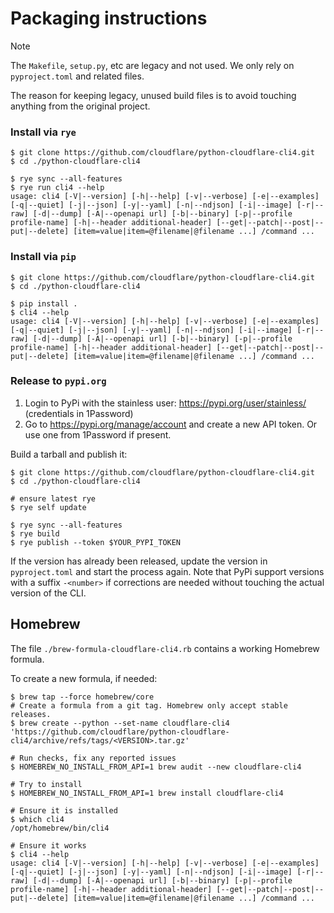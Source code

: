 # Packaging instructions

> [!NOTE]
> The `Makefile`, `setup.py`, etc are legacy and not used. We only rely on `pyproject.toml` and related files.
>
> The reason for keeping legacy, unused build files is to avoid touching anything from the original project.

### Install via `rye`

```shell
$ git clone https://github.com/cloudflare/python-cloudflare-cli4.git
$ cd ./python-cloudflare-cli4

$ rye sync --all-features
$ rye run cli4 --help
usage: cli4 [-V|--version] [-h|--help] [-v|--verbose] [-e|--examples] [-q|--quiet] [-j|--json] [-y|--yaml] [-n|--ndjson] [-i|--image] [-r|--raw] [-d|--dump] [-A|--openapi url] [-b|--binary] [-p|--profile profile-name] [-h|--header additional-header] [--get|--patch|--post|--put|--delete] [item=value|item=@filename|@filename ...] /command ...
```

### Install via `pip`

```shell
$ git clone https://github.com/cloudflare/python-cloudflare-cli4.git
$ cd ./python-cloudflare-cli4

$ pip install .
$ cli4 --help
usage: cli4 [-V|--version] [-h|--help] [-v|--verbose] [-e|--examples] [-q|--quiet] [-j|--json] [-y|--yaml] [-n|--ndjson] [-i|--image] [-r|--raw] [-d|--dump] [-A|--openapi url] [-b|--binary] [-p|--profile profile-name] [-h|--header additional-header] [--get|--patch|--post|--put|--delete] [item=value|item=@filename|@filename ...] /command ...
```

### Release to `pypi.org`

1. Login to PyPi with the stainless user: https://pypi.org/user/stainless/ (credentials in 1Password)
2. Go to https://pypi.org/manage/account and create a new API token. Or use one from 1Password if present.

Build a tarball and publish it:

```shell
$ git clone https://github.com/cloudflare/python-cloudflare-cli4.git
$ cd ./python-cloudflare-cli4

# ensure latest rye
$ rye self update

$ rye sync --all-features
$ rye build
$ rye publish --token $YOUR_PYPI_TOKEN
```

If the version has already been released, update the version in `pyproject.toml` and start the process again.
Note that PyPi support versions with a suffix `-<number>` if corrections are needed without touching the
actual version of the CLI.

## Homebrew

The file `./brew-formula-cloudflare-cli4.rb` contains a working Homebrew formula.

To create a new formula, if needed:

```shell
$ brew tap --force homebrew/core
# Create a formula from a git tag. Homebrew only accept stable releases.
$ brew create --python --set-name cloudflare-cli4 'https://github.com/cloudflare/python-cloudflare-cli4/archive/refs/tags/<VERSION>.tar.gz'

# Run checks, fix any reported issues
$ HOMEBREW_NO_INSTALL_FROM_API=1 brew audit --new cloudflare-cli4

# Try to install
$ HOMEBREW_NO_INSTALL_FROM_API=1 brew install cloudflare-cli4

# Ensure it is installed
$ which cli4
/opt/homebrew/bin/cli4

# Ensure it works
$ cli4 --help
usage: cli4 [-V|--version] [-h|--help] [-v|--verbose] [-e|--examples] [-q|--quiet] [-j|--json] [-y|--yaml] [-n|--ndjson] [-i|--image] [-r|--raw] [-d|--dump] [-A|--openapi url] [-b|--binary] [-p|--profile profile-name] [-h|--header additional-header] [--get|--patch|--post|--put|--delete] [item=value|item=@filename|@filename ...] /command ...
```
